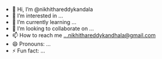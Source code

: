 - 👋 Hi, I’m @nikhithareddykandala
- 👀 I’m interested in ...
- 🌱 I’m currently learning ...
- 💞️ I’m looking to collaborate on ...
- 📫 How to reach me ...nikhithareddykandhala@gmail.com
- 😄 Pronouns: ...
- ⚡ Fun fact: ...

<!---
nikhithareddykandala/nikhithareddykandala is a ✨ special ✨ repository because its `README.md` (this file) appears on your GitHub profile.
You can click the Preview link to take a look at your changes.
--->

